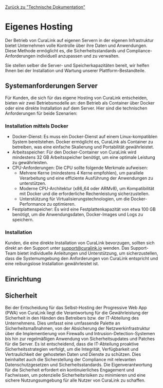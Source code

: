 [Zurück zu "Technische Dokumentation"](Technische_Dokumentation.md)

# Eigenes Hosting

Der Betrieb von CuraLink auf eigenen Servern in der eigenen Infrastruktur bietet Unternehmen volle Kontrolle über ihre Daten und Anwendungen. Diese Methode ermöglicht es, die Sicherheitsstandards und Compliance-Anforderungen individuell anzupassen und zu verwalten.

Sie stellen selber die Server- und Speicherkapazitäten bereit, wir helfen Ihnen bei der Installation und Wartung unserer Plattform-Bestandteile.

## Systemanforderungen Server

Für Kunden, die sich für das eigene Hosting von CuraLink entscheiden, bieten wir zwei Betriebsmodelle an: den Betrieb als Container über Docker oder eine direkte Installation auf dem Server. Hier sind die technischen Anforderungen für beide Szenarien:

### Installation mittels Docker
- Docker-Dienst: Es muss ein Docker-Dienst auf einem Linux-kompatiblen System bereitstehen. Docker ermöglicht es, CuraLink als Container zu betreiben, was eine einfache Skalierung und Portabilität gewährleistet.
- Arbeitsspeicher: Für den Docker-Container von CuraLink wird mindestens 32 GB Arbeitsspeicher benötigt, um eine optimale Leistung zu gewährleisten.
- CPU-Anforderungen: Die CPU sollte folgende Merkmale aufweisen:
  - Mehrere Kerne (mindestens 4 Kerne empfohlen), um parallele Verarbeitung und eine effiziente Ausführung der Anwendungen zu unterstützen.
  - Moderne CPU-Architektur (x86_64 oder ARMv8), um Kompatibilität mit Docker und die erforderliche Rechenleistung sicherzustellen.
  - Unterstützung für Virtualisierungstechnologien, um die Docker-Performance zu optimieren.
- Festplattenspeicher: Es wird eine Festplattenkapazität von etwa 100 GB benötigt, um die Anwendungsdaten, Docker-Images und Logs zu speichern.

### Installation
Kunden, die eine direkte Installation von CuraLink bevorzugen, sollten sich direkt an den Support unter support@curalink.io wenden. Das Support-Team bietet individuelle Anleitungen und Unterstützung, um sicherzustellen, dass die Systemumgebung den Anforderungen von CuraLink entspricht und eine reibungslose Installation gewährleistet ist.

## Einrichtung

## Sicherheit

Bei der Entscheidung für das Selbst-Hosting der Progressive Web App (PWA) von CuraLink liegt die Verantwortung für die Gewährleistung der Sicherheit in den Händen des Betreibers bzw. der IT-Abteilung des Unternehmens. Dies umfasst eine umfassende Palette an Sicherheitsmaßnahmen, von der Absicherung der Netzwerkinfrastruktur über die Implementierung von Firewalls und Intrusion-Detection-Systemen bis hin zur regelmäßigen Anwendung von Sicherheitsupdates und Patches für die Server. Es ist entscheidend, dass die IT-Abteilung proaktive Sicherheitsstrategien verfolgt, um die Integrität, Verfügbarkeit und Vertraulichkeit der gehosteten Daten und Dienste zu schützen. Dies beinhaltet auch die Sicherstellung der Compliance mit relevanten Datenschutzgesetzen und Sicherheitsstandards. Die Eigenverantwortung für die Sicherheit erfordert ein kontinuierliches Engagement und Fachwissen, um potenzielle Sicherheitsrisiken zu minimieren und eine sichere Nutzungsumgebung für alle Nutzer von CuraLink zu schaffen.
